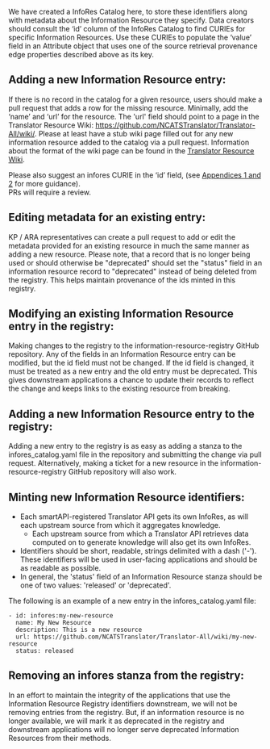 We have created a InfoRes Catalog here, to store these identifiers along with metadata about the Information Resource 
they specify. Data creators should consult the ‘id’ column of the InfoRes Catalog to find CURIEs for specific 
Information Resources. Use these CURIEs to populate the ‘value’ field in an Attribute object that uses one of the 
source retrieval provenance edge properties described above as its key. 
   
## Adding a new Information Resource entry: 

If there is no record in the catalog for a given resource, users should make a pull request that adds a row for the 
missing resource. Minimally, add the ‘name’ and ‘url’ for the resource.  The 'url' field should point to a page in 
the Translator Resource Wiki: https://github.com/NCATSTranslator/Translator-All/wiki/.  Please at least have a stub wiki
page filled out for any new information resource added to the catalog via a pull request.  Information about the format
of the wiki page can be found in the [Translator Resource Wiki](https://github.com/NCATSTranslator/Translator-All/wiki/).

Please also suggest an infores CURIE in the ‘id’ field, (see [Appendices 1 and 2](appendices.md) for more guidance).  
PRs will require a review.  

## Editing metadata for an existing entry: 

KP / ARA representatives can create a pull request to add or edit the metadata provided for an existing resource in 
much the same manner as adding a new resource.  Please note, that a record that is no longer being used or should 
otherwise be "deprecated" should set the "status" field in an information resource record to "deprecated" instead
of being deleted from the registry.  This helps maintain provenance of the ids minted in this registry.

## Modifying an existing Information Resource entry in the registry:

Making changes to the registry to the information-resource-registry GitHub repository.  Any of the 
fields in an Information Resource entry can be modified, but the id field must not be changed.  If the id field is
changed, it must be treated as a new entry and the old entry must be deprecated. This gives downstream applications
a chance to update their records to reflect the change and keeps links to the existing resource from breaking.

## Adding a new Information Resource entry to the registry: 

Adding a new entry to the registry is as easy as adding a stanza to the infores_catalog.yaml file in the
repository and submitting the change via pull request.  Alternatively, making a ticket for a new
resource in the information-resource-registry GitHub repository will also work.  

## Minting new Information Resource identifiers:

- Each smartAPI-registered Translator API gets its own InfoRes, as will each upstream source from which it aggregates knowledge.
  - Each upstream source from which a Translator API retrieves data computed on to generate knowledge will also get its own InfoRes.
- Identifiers should be short, readable, strings delimited with a dash ('-').  These identifiers will be used 
in user-facing applications and should be as readable as possible.
- In general, the 'status' field of an Information Resource stanza should be one of two values: 'released' or 'deprecated'.

The following is an example of a new entry in the
infores_catalog.yaml file:
```
- id: infores:my-new-resource
  name: My New Resource
  description: This is a new resource
  url: https://github.com/NCATSTranslator/Translator-All/wiki/my-new-resource
  status: released
```

## Removing an infores stanza from the registry:

In an effort to maintain the integrity of the applications that use the Information Resource Registry identifiers downstream, 
we will not be removing entries from the registry.  But, if an information resource is no longer available, we will
mark it as deprecated in the registry and downstream applications will no longer
serve deprecated Information Resources from their methods.  